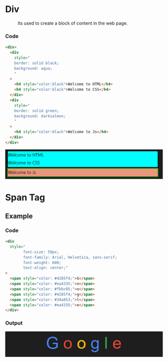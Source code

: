# Div

<dd>Its used to create a block of content in the web page.</dd>

### Code

```html
<div>
  <div
    style="
    border: solid black;
    background: aqua;
    "
  >
    <h4 style="color:black">Welcome to HTML</h4>
    <h4 style="color:black">Welcome to CSS</h4>
  </div>
  <div
    style="
    border: solid green;
    background: darksalmon;
    "
  >
    <h4 style="color:black">Welcome to Js</h4>
  </div>
</div>
```
![](div.PNG)
# Span Tag

## Example

### Code

```html
<div
  style="
        font-size: 50px; 
        font-family: Arial, Helvetica, sans-serif; 
        font-weight: 600; 
        text-align: center;"
>
  <span style="color: #4285f4;">G</span>
  <span style="color: #ea4335;">o</span>
  <span style="color: #fbbc05;">o</span>
  <span style="color: #4285f4;">g</span>
  <span style="color: #34a853;">l</span>
  <span style="color: #ea4335;">e</span>
</div>
```

### Output

![](google.PNG)